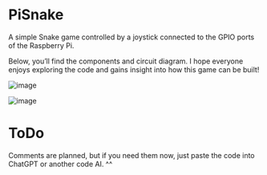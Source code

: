 # PiSnake
A simple Snake game controlled by a joystick connected to the GPIO ports of the Raspberry Pi.

Below, you’ll find the components and circuit diagram. I hope everyone enjoys exploring the code and gains insight into how this game can be built!

![image](https://github.com/user-attachments/assets/32191999-9c41-4f69-ac8d-145b94d1dc5c)

![image](https://github.com/user-attachments/assets/139f0c93-9469-4cb9-90b0-313997eb13dd)

# ToDo
Comments are planned, but if you need them now, just paste the code into ChatGPT or another code AI. ^^
